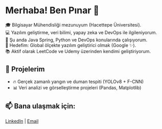 # Merhaba! Ben Pınar 👋

🎓 Bilgisayar Mühendisliği mezunuyum (Hacettepe Üniversitesi).  
💻 Yazılım geliştirme, veri bilimi, yapay zeka ve DevOps ile ilgileniyorum.  
🌱 Şu anda Java Spring, Python ve DevOps konularında çalışıyorum.  
🎯 Hedefim: Global ölçekte yazılım geliştirici olmak (Google ✨).  
📚 Aktif olarak LeetCode ve Udemy üzerinden kendimi geliştiriyorum.  

## 🚀 Projelerim
- 🔥 Gerçek zamanlı yangın ve duman tespiti (YOLOv8 + F-CNN)
- 📊 Veri analizi ve görselleştirme projeleri (Pandas, Matplotlib)

## 📫 Bana ulaşmak için:
[LinkedIn](https://www.linkedin.com/in/p%C4%B1nar-konuk/) | [Email](mailto:pinarkonuk00@hotmail.com)
